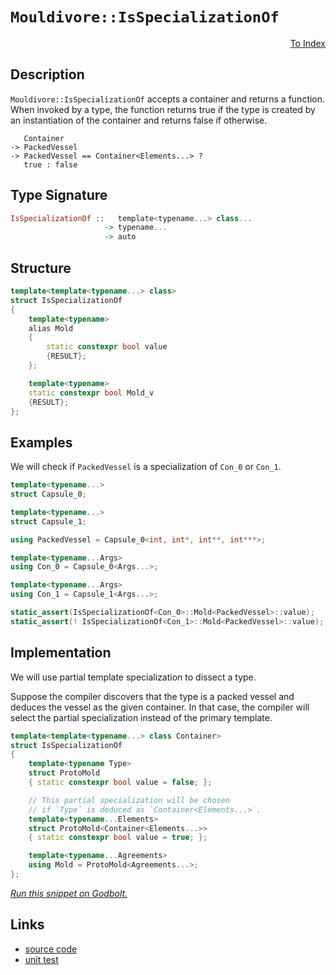<!-- Copyright 2024 Feng Mofan
SPDX-License-Identifier: Apache-2.0 -->

# `Mouldivore::IsSpecializationOf`

<p style='text-align: right;'><a href="../../../index.md#entity-examinations">To Index</a></p>

## Description

`Mouldivore::IsSpecializationOf` accepts a container and returns a function.
When invoked by a type, the function returns true if the type is created by an instantiation of the container and returns false if otherwise.

<pre><code>   Container
-> PackedVessel
-> PackedVessel == Container&lt;Elements...&gt; ?
   true : false</code></pre>

## Type Signature

```Haskell
IsSpecializationOf ::   template<typename...> class...
                     -> typename...
                     -> auto 
```

## Structure

```C++
template<template<typename...> class>
struct IsSpecializationOf
{
    template<typename>
    alias Mold
    {
        static constexpr bool value
        {RESULT};
    };

    template<typename>
    static constexpr bool Mold_v
    {RESULT};
};
```

## Examples

We will check if `PackedVessel` is a specialization of `Con_0` or `Con_1`.

```C++
template<typename...>
struct Capsule_0;

template<typename...>
struct Capsule_1;

using PackedVessel = Capsule_0<int, int*, int**, int***>;

template<typename...Args>
using Con_0 = Capsule_0<Args...>;

template<typename...Args>
using Con_1 = Capsule_1<Args...>;

static_assert(IsSpecializationOf<Con_0>::Mold<PackedVessel>::value);
static_assert(! IsSpecializationOf<Con_1>::Mold<PackedVessel>::value);
```

## Implementation

We will use partial template specialization to dissect a type.

Suppose the compiler discovers that the type is a packed vessel and deduces the vessel as the given container. In that case, the compiler will select the partial specialization instead of the primary template.

```C++
template<template<typename...> class Container>
struct IsSpecializationOf
{
    template<typename Type>
    struct ProtoMold
    { static constexpr bool value = false; };

    // This partial specialization will be chosen
    // if `Type` is deduced as `Container<Elements...>`.
    template<typename...Elements>
    struct ProtoMold<Container<Elements...>>
    { static constexpr bool value = true; };

    template<typename...Agreements>
    using Mold = ProtoMold<Agreements...>;
};
```

[*Run this snippet on Godbolt.*](https://godbolt.org/#z:OYLghAFBqd5QCxAYwPYBMCmBRdBLAF1QCcAaPECAMzwBtMA7AQwFtMQByARg9KtQYEAysib0QXACx8BBAKoBnTAAUAHpwAMvAFYTStJg1DIApACYAQuYukl9ZATwDKjdAGFUtAK4sGIAOxcpK4AMngMmAByPgBGmMQgAMz%2BpAAOqAqETgwe3r4BQemZjgJhEdEscQnJtpj2JQxCBEzEBLk%2BfoG19dlNLQRlUbHxSSkKza3t%2BV3j/YMVVaMAlLaoXsTI7BwEmCypBjsmiW47eweYRycAnqmMrJgAdE9H2ADUyAYKCq8egkzh8ReJg0AEFxsQvA5XgBJBRCW7IPBiPAALyYDQA8lRgSCTP4rKDXkTXqd9uiLscCDc7mxXgAValAwnE8GQgivZTEVBEACynnQOOJrzxFles0cyHeAnGmFUqWIrxiqE8rwAbmIvJhhYkACKvKhiJRHUV4nXGnGC4kAeit9IQeG%2BqX6SNoYoRLtR6OyrwA7nRXXF3ggMoxLUSba88FRhQA2DQM24mOOR75YdCQzDoV5Mb5JjS/ZoA4iXbD0NiCBRPB5AuPV5lE0nnS5U27MNhV0u7RgEBRMkFC1lQznc1B82gC44F/4RYvHTvlntVoGJbBh4X4sXNCVShgyuUKpUq9XeLVHPUECEUk3%2BM2JAm4%2Bsk3Zkw6U6ltx5PEHAYiYLsVvshS8TIjFeMcszPDkuV5flLm/X9/0XZ4V3NUFTVQh8QStAAqXC8PwgirRxHC8PpTBxm%2BfCiNBEiCLo3DqMwxtyWbd97iXFDQUHdk3CYVIFC8egAH0NAwnFmNfa5W3Y5DVy4i82R%2BPiBOErgxNBYDwmADkmGQABrTMADVyLsbU9V4/jBMwETLnCAhSEjQRsIcuzcJcpzcOXe9xOfJs32k9sv2IYBe04kFNNA34RLMpTLOE0TjhBYLK1k9SQQkikpJpT8HiSkK%2Bwi7Soq4GKLJU6y1MS5KONXO8LXkr1kCEnMlFaCBYXhTBEWRNFMWxScBBslcQBAcDLmUXSDPQYyvjqF4RuPTUlgw8U8Calr4gICAwDAGE4XdHqvQELFLmK%2BbRtg44Jv0oyTLm4aQEWzBlrvDgVloTgAFZeD8DgtFIVBODcaxrDFNYNlPMxEh4UgCE0N6Vj0kBPskB4NEkLh/ESDRPo0MwYxjMwAA4if0ThJF4FgJA0DRSF%2B/7AY4XgFBAWm4b%2Bt7SDgWAYEQEA1gIVIvHsigIDQPY6HiSJ7k4VQiZjABaGNJFeYBkElKQHjMXhM0IEg8HQPR%2BEEEQxHYKQZEERQVHUDnSF0IIfWIPjOB4d6vp%2B%2BGAc4DFhaF9lUGjOXFeV1X1deTWzFeCAPAl%2BgFXMaGll4dmtBWCAkHF1JJbIUWs5zkBgCkMw%2BDoHZiBZiAYi9mJwhaK5Xd4WvmGIK4MRibQuvZmHxYXDEGFoBu7awGIvGAXjaFoFnuF4LAWEMYBxGHvBfwcPBVXIr3ZS64Wthhuy6i92g8BiZ3W48LAvYvPAqZn0gN%2BIJUlB1XYF%2BPox4ZWKgDBCwy8EwH0GJWyN0tsIUQ4gLbG3kEoNQXsHb6AXigEGlh9AnxZpAFYqBUgNGngrcYE4dSmEsNYMwDMH7EANpvDB3Qu7ZBcAwdwngOh6FCACBYIxCgZCyAIKYfhOHFGyPMYYCQgh2FoQIPokwmH5FEXUcRjQJgDDYcIvQswpF5D4bYRRQjKgcJWAocGmwJDuw4N9OmXtGavGDkrFWasNaoyjhAXAesE5Qy4MnWGn8VgIEwEwLACQICIxAJIRIDwACcyRJDozMJIOMOMYxhLJhwCmpAqbQweDGLgMYiZhKJlklGXBPoRJjOYu2jNmas08RzdOvMM78z9sLcglB87x2lmwTgLQWCqn8ArJg7wDCgS4GEh4XA0Y63wEQChhsghQNNhA6QUDrawLtroEuTsXYzxMWY%2BmvBGa%2B0FsLV4gdszEC6T0vpHwF4R2GaMjQ0dY7Z3jsKKGZgPGp05nUlp8Qmli1QHHEYnTukK0uUYIZXBaY0FoOXSu1c7bN3riA%2BFrd26dwcCA3u3Z%2B6Dy9iPMeE8p4gLnm/LY/18Cr0cBvae/1t7IF3iAg%2BH07bH1PvXC%2BJKU4UNvjDB%2BT9MAv3nkYd%2BoBql8B/goP%2BACgGMBAbM8B5sFmyCWbbf6qyEEfyIVYFBzL0GBIBtg7IuD8Fng1SQsh8QplUN1WItezgICuF4SwhhOjFj8O4TkaRmiihuudRwmhNqFH9AdbInoEjtHKN0SIrRgaPWqLDeUFR7jVjrCMYmxl2yLGcBOWc3p/SrlDJGWjaOzjJnPKTinLxpAfF%2BJGLqxlKS0nDPRv4Ip/gsaSBicrIIOzvZM1sJU95NT4B1IFv7H5XziBtK2J00OLAFCqklKqfN5xxjjJcQbI2sg5nytAUquBSRSDrNSI3LZnsyk%2BwaQHaM06VazvnWqJd5Jxj3L%2BY8%2BIpbEhvM/lzTOL6c5jt/fHR6yBUipCEousJQll0EGaqc5WpcoXxBhTXOurdEUobbh3Lu6K/l9wHkPUlmBR7jzEASu%2BRLBXstIGS2hlKt6qB3jselghD5MpPmfK4bKr6cpATykM/K35aS/d/Jgv9/6AOAXfWVZsJAKqtjA5VOh90DOMMgmw2r4CYP1dKTgVp8FIOIZYUhuzyGUJ1fouR/r6GMI0Y69APrI1eoaEGtIXCGj2dURZhoki2gxuDfI7z7nRGKOc2opR8aI3GKTRDSLabT0M0zde14t6F0Pp2E%2BpxEySClvceW6p3jfH%2BMoCY%2BtIAzDDMSIkT6uMMY0wq/4bJpT4u9pZmzCtSNJCfXCZ9Im%2BMwmSDCVjZIXBEhJMSHF3ZnBctpxMdrRrE3e0DpWA/TIzhJBAA%3D%3D%3D)

## Links

- [source code](../../../../conceptrodon/mouldivore/is_specialization_of.hpp)
- [unit test](../../../../tests/unit/metafunctions/mouldivore/is_specialization_of.test.hpp)
